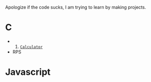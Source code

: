 Apologize if the code sucks, I am trying to learn by making projects.

# C
- 1. [`Calculator`](./C/Calculator)
- RPS

# Javascript
